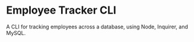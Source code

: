 # Employee Tracker CLI

A CLI for tracking employees across a database, using Node, Inquirer, and MySQL.
